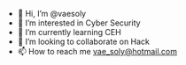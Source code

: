 - 👋 Hi, I’m @vaesoly
- 👀 I’m interested in Cyber Security
- 🌱 I’m currently learning CEH
- 💞️ I’m looking to collaborate on Hack
- 📫 How to reach me vae_soly@hotmail.com

<!---
vaesoly/vaesoly is a ✨ special ✨ repository because its `README.md` (this file) appears on your GitHub profile.
You can click the Preview link to take a look at your changes.
--->
